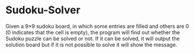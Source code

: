 # Sudoku-Solver
Given a 9*9 sudoku board, in which some entries are filled and others are 0 (0 indicates that the cell is empty), the program will find out whether the Sudoku puzzle can be solved or not. If it can be solved, it will output the solution board but if it is not possible to solve it will show the message.
